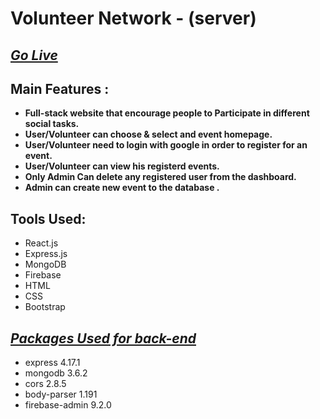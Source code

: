 # Volunteer Network - (server)

## _[Go Live](https://volunteer-network-98347.firebaseapp.com/)_

## Main Features :
   - **Full-stack website that encourage people to Participate in different social tasks.**
   - **User/Volunteer can choose & select and event homepage.**
   - **User/Volunteer need to login with google in order to register for an event.**
   - **User/Volunteer can view his registerd events.**
   - **Only Admin Can delete any registered user from the dashboard.**
   - **Admin can create new event to the database .**
   

## Tools Used:
   - React.js
   - Express.js
   - MongoDB
   - Firebase
   - HTML
   - CSS
   - Bootstrap

## _[Packages Used for back-end](./package.json)_
   - express 4.17.1
   - mongodb 3.6.2
   - cors 2.8.5
   - body-parser 1.191
   - firebase-admin 9.2.0